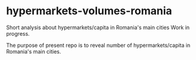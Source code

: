 # hypermarkets-volumes-romania
Short analysis about hypermarkets/capita in Romania's main cities
Work in progress.

The purpose of present repo is to reveal number of hypermarkets/capita in Romania's main cities.
